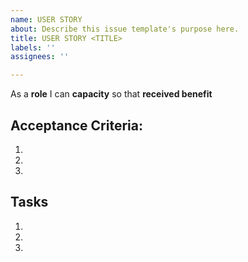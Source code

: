 ```yaml
---
name: USER STORY
about: Describe this issue template's purpose here.
title: USER STORY <TITLE>
labels: ''
assignees: ''

---
```


As a **role** I can **capacity** so that **received benefit**


## Acceptance Criteria:

1.
2.
3.


## Tasks

1.
2.
3.
